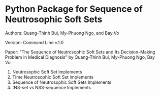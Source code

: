 # Python Package for Sequence of Neutrosophic Soft Sets
Authors: Quang-Thinh Bui, My-Phuong Ngo, and Bay Vo

Version: Command Line v.1.0

Paper: "The Sequence of Neutrosophic Soft Sets and Its Decision-Making Problem in Medical Diagnosis" by Quang-Thinh Bui, My-Phuong Ngo, Bay Vo

1. Neutrosophic Soft Set Implements
2. Time Neutrosophic Soft Set Implements
3. Sequence of Neutrosophic Soft Sets Implements
4. tNS-set vs NSS-sequence Implements
